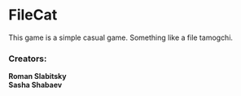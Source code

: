 # FileCat
This game is a simple casual game.
Something like a file tamogchi.

### Creators:
**Roman Slabitsky**<br>
**Sasha Shabaev**